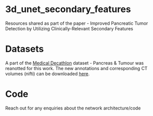 # 3d_unet_secondary_features
Resources shared as part of the paper - Improved Pancreatic Tumor Detection by Utilizing Clinically-Relevant Secondary Features

# Datasets
A part of the [Medical Decathlon](http://medicaldecathlon.com/) dataset - Pancreas & Tumour was reanotted for this work.
The new annotations and corresponding CT volumes (nifti) can be downloaded [here](http://medicaldecathlon.com/).

# Code
Reach out for any enquiries about the network architecture/code
